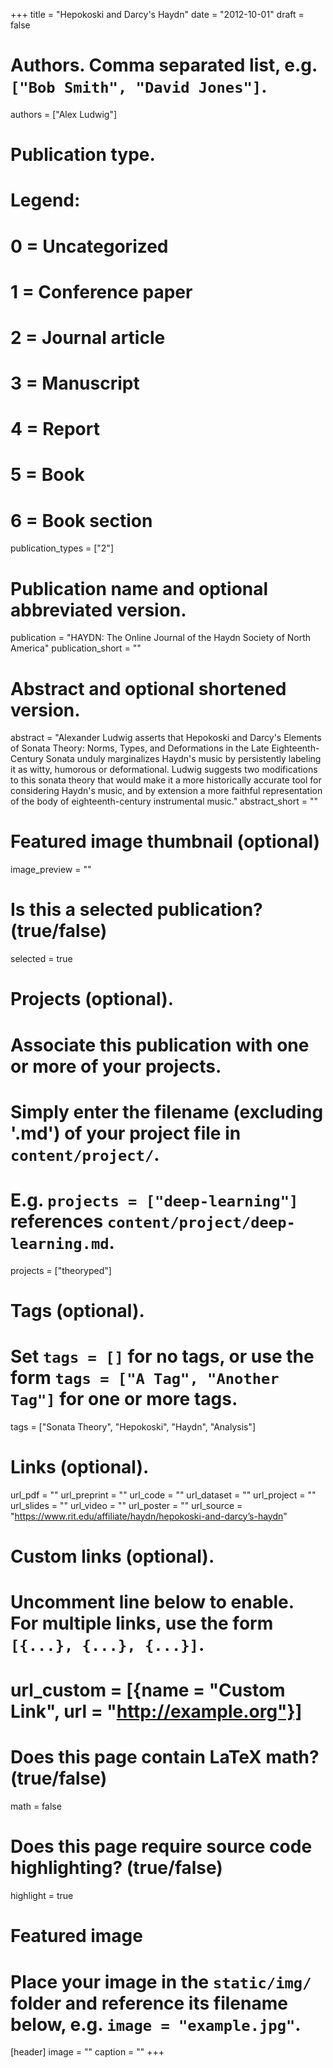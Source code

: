 +++
title = "Hepokoski and Darcy's Haydn"
date = "2012-10-01"
draft = false

# Authors. Comma separated list, e.g. `["Bob Smith", "David Jones"]`.
authors = ["Alex Ludwig"]

# Publication type.
# Legend:
# 0 = Uncategorized
# 1 = Conference paper
# 2 = Journal article
# 3 = Manuscript
# 4 = Report
# 5 = Book
# 6 = Book section
publication_types = ["2"]

# Publication name and optional abbreviated version.
publication = "HAYDN: The Online Journal of the Haydn Society of North America"
publication_short = ""

# Abstract and optional shortened version.
abstract = "Alexander Ludwig asserts that Hepokoski and Darcy's Elements of Sonata Theory: Norms, Types, and Deformations in the Late Eighteenth-Century Sonata unduly marginalizes Haydn's music by persistently labeling it as witty, humorous or deformational. Ludwig suggests two modifications to this sonata theory that would make it a more historically accurate tool for considering Haydn's music, and by extension a more faithful representation of the body of eighteenth-century instrumental music."
abstract_short = ""

# Featured image thumbnail (optional)
image_preview = ""

# Is this a selected publication? (true/false)
selected = true

# Projects (optional).
#   Associate this publication with one or more of your projects.
#   Simply enter the filename (excluding '.md') of your project file in `content/project/`.
#   E.g. `projects = ["deep-learning"]` references `content/project/deep-learning.md`.
projects = ["theoryped"]

# Tags (optional).
#   Set `tags = []` for no tags, or use the form `tags = ["A Tag", "Another Tag"]` for one or more tags.
tags = ["Sonata Theory", "Hepokoski", "Haydn", "Analysis"]

# Links (optional).
url_pdf = ""
url_preprint = ""
url_code = ""
url_dataset = ""
url_project = ""
url_slides = ""
url_video = ""
url_poster = ""
url_source = "https://www.rit.edu/affiliate/haydn/hepokoski-and-darcy’s-haydn"

# Custom links (optional).
#   Uncomment line below to enable. For multiple links, use the form `[{...}, {...}, {...}]`.
# url_custom = [{name = "Custom Link", url = "http://example.org"}]

# Does this page contain LaTeX math? (true/false)
math = false

# Does this page require source code highlighting? (true/false)
highlight = true

# Featured image
# Place your image in the `static/img/` folder and reference its filename below, e.g. `image = "example.jpg"`.
[header]
image = ""
caption = ""
+++
